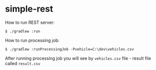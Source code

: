 # simple-rest

How to run REST server:

```
$ ./gradlew :run
```

How to run processing job:

```
$ ./gradlew :runProcessingJob -Pvehicle=C:\dev\vehicles.csv
```

After running processing job you will see by `vehicles.csv` file - result file called `result.csv`
